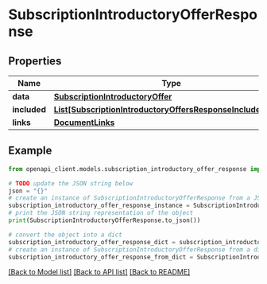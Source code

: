 # SubscriptionIntroductoryOfferResponse


## Properties

Name | Type | Description | Notes
------------ | ------------- | ------------- | -------------
**data** | [**SubscriptionIntroductoryOffer**](SubscriptionIntroductoryOffer.md) |  | 
**included** | [**List[SubscriptionIntroductoryOffersResponseIncludedInner]**](SubscriptionIntroductoryOffersResponseIncludedInner.md) |  | [optional] 
**links** | [**DocumentLinks**](DocumentLinks.md) |  | 

## Example

```python
from openapi_client.models.subscription_introductory_offer_response import SubscriptionIntroductoryOfferResponse

# TODO update the JSON string below
json = "{}"
# create an instance of SubscriptionIntroductoryOfferResponse from a JSON string
subscription_introductory_offer_response_instance = SubscriptionIntroductoryOfferResponse.from_json(json)
# print the JSON string representation of the object
print(SubscriptionIntroductoryOfferResponse.to_json())

# convert the object into a dict
subscription_introductory_offer_response_dict = subscription_introductory_offer_response_instance.to_dict()
# create an instance of SubscriptionIntroductoryOfferResponse from a dict
subscription_introductory_offer_response_from_dict = SubscriptionIntroductoryOfferResponse.from_dict(subscription_introductory_offer_response_dict)
```
[[Back to Model list]](../README.md#documentation-for-models) [[Back to API list]](../README.md#documentation-for-api-endpoints) [[Back to README]](../README.md)


